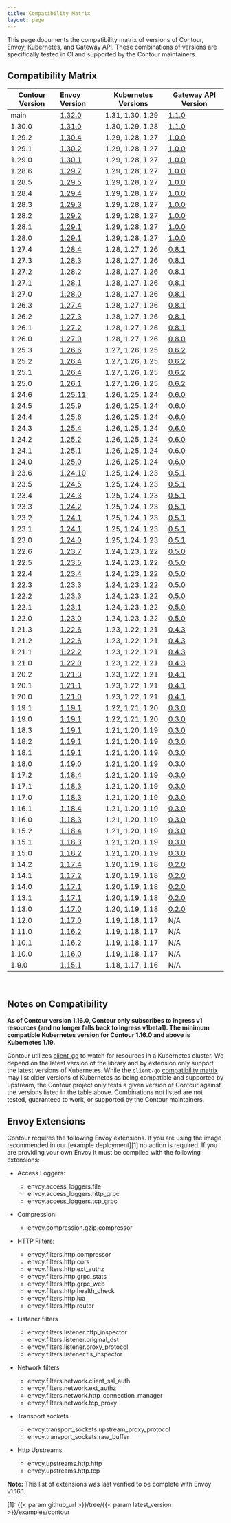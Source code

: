 ```yaml
---
title: Compatibility Matrix
layout: page
---
```


This page documents the compatibility matrix of versions of Contour, Envoy, Kubernetes, and Gateway API.
These combinations of versions are specifically tested in CI and supported by the Contour maintainers.

## Compatibility Matrix

| Contour Version | Envoy Version        | Kubernetes Versions | Gateway API Version |
| --------------- | :------------------- | ------------------- | --------------------|
| main            | [1.32.0][62]         | 1.31, 1.30, 1.29    | [1.1.0][111]        |
| 1.30.0          | [1.31.0][60]         | 1.30, 1.29, 1.28    | [1.1.0][111]        |
| 1.29.2          | [1.30.4][59]         | 1.29, 1.28, 1.27    | [1.0.0][110]        |
| 1.29.1          | [1.30.2][56]         | 1.29, 1.28, 1.27    | [1.0.0][110]        |
| 1.29.0          | [1.30.1][53]         | 1.29, 1.28, 1.27    | [1.0.0][110]        |
| 1.28.6          | [1.29.7][61]         | 1.29, 1.28, 1.27    | [1.0.0][110]        |
| 1.28.5          | [1.29.5][57]         | 1.29, 1.28, 1.27    | [1.0.0][110]        |
| 1.28.4          | [1.29.4][55]         | 1.29, 1.28, 1.27    | [1.0.0][110]        |
| 1.28.3          | [1.29.3][50]         | 1.29, 1.28, 1.27    | [1.0.0][110]        |
| 1.28.2          | [1.29.2][49]         | 1.29, 1.28, 1.27    | [1.0.0][110]        |
| 1.28.1          | [1.29.1][46]         | 1.29, 1.28, 1.27    | [1.0.0][110]        |
| 1.28.0          | [1.29.1][46]         | 1.29, 1.28, 1.27    | [1.0.0][110]        |
| 1.27.4          | [1.28.4][58]         | 1.28, 1.27, 1.26    | [0.8.1][109]        |
| 1.27.3          | [1.28.3][54]         | 1.28, 1.27, 1.26    | [0.8.1][109]        |
| 1.27.2          | [1.28.2][52]         | 1.28, 1.27, 1.26    | [0.8.1][109]        |
| 1.27.1          | [1.28.1][47]         | 1.28, 1.27, 1.26    | [0.8.1][109]        |
| 1.27.0          | [1.28.0][45]         | 1.28, 1.27, 1.26    | [0.8.1][109]        |
| 1.26.3          | [1.27.4][51]         | 1.28, 1.27, 1.26    | [0.8.1][109]        |
| 1.26.2          | [1.27.3][48]         | 1.28, 1.27, 1.26    | [0.8.1][109]        |
| 1.26.1          | [1.27.2][42]         | 1.28, 1.27, 1.26    | [0.8.1][109]        |
| 1.26.0          | [1.27.0][41]         | 1.28, 1.27, 1.26    | [0.8.0][108]        |
| 1.25.3          | [1.26.6][43]         | 1.27, 1.26, 1.25    | [0.6.2][107]        |
| 1.25.2          | [1.26.4][40]         | 1.27, 1.26, 1.25    | [0.6.2][107]        |
| 1.25.1          | [1.26.4][40]         | 1.27, 1.26, 1.25    | [0.6.2][107]        |
| 1.25.0          | [1.26.1][35]         | 1.27, 1.26, 1.25    | [0.6.2][107]        |
| 1.24.6          | [1.25.11][44]        | 1.26, 1.25, 1.24    | [0.6.0][106]        |
| 1.24.5          | [1.25.9][39]         | 1.26, 1.25, 1.24    | [0.6.0][106]        |
| 1.24.4          | [1.25.6][36]         | 1.26, 1.25, 1.24    | [0.6.0][106]        |
| 1.24.3          | [1.25.4][32]         | 1.26, 1.25, 1.24    | [0.6.0][106]        |
| 1.24.2          | [1.25.2][31]         | 1.26, 1.25, 1.24    | [0.6.0][106]        |
| 1.24.1          | [1.25.1][28]         | 1.26, 1.25, 1.24    | [0.6.0][106]        |
| 1.24.0          | [1.25.0][25]         | 1.26, 1.25, 1.24    | [0.6.0][106]        |
| 1.23.6          | [1.24.10][38]        | 1.25, 1.24, 1.23    | [0.5.1][105]        |
| 1.23.5          | [1.24.5][33]         | 1.25, 1.24, 1.23    | [0.5.1][105]        |
| 1.23.4          | [1.24.3][30]         | 1.25, 1.24, 1.23    | [0.5.1][105]        |
| 1.23.3          | [1.24.2][27]         | 1.25, 1.24, 1.23    | [0.5.1][105]        |
| 1.23.2          | [1.24.1][24]         | 1.25, 1.24, 1.23    | [0.5.1][105]        |
| 1.23.1          | [1.24.1][24]         | 1.25, 1.24, 1.23    | [0.5.1][105]        |
| 1.23.0          | [1.24.0][21]         | 1.25, 1.24, 1.23    | [0.5.1][105]        |
| 1.22.6          | [1.23.7][34]         | 1.24, 1.23, 1.22    | [0.5.0][104]        |
| 1.22.5          | [1.23.5][29]         | 1.24, 1.23, 1.22    | [0.5.0][104]        |
| 1.22.4          | [1.23.4][26]         | 1.24, 1.23, 1.22    | [0.5.0][104]        |
| 1.22.3          | [1.23.3][23]         | 1.24, 1.23, 1.22    | [0.5.0][104]        |
| 1.22.2          | [1.23.3][23]         | 1.24, 1.23, 1.22    | [0.5.0][104]        |
| 1.22.1          | [1.23.1][20]         | 1.24, 1.23, 1.22    | [0.5.0][104]        |
| 1.22.0          | [1.23.0][19]         | 1.24, 1.23, 1.22    | [0.5.0][104]        |
| 1.21.3          | [1.22.6][22]         | 1.23, 1.22, 1.21    | [0.4.3][103]        |
| 1.21.2          | [1.22.6][22]         | 1.23, 1.22, 1.21    | [0.4.3][103]        |
| 1.21.1          | [1.22.2][17]         | 1.23, 1.22, 1.21    | [0.4.3][103]        |
| 1.21.0          | [1.22.0][16]         | 1.23, 1.22, 1.21    | [0.4.3][103]        |
| 1.20.2          | [1.21.3][18]         | 1.23, 1.22, 1.21    | [0.4.1][102]        |
| 1.20.1          | [1.21.1][15]         | 1.23, 1.22, 1.21    | [0.4.1][102]        |
| 1.20.0          | [1.21.0][14]         | 1.23, 1.22, 1.21    | [0.4.1][102]        |
| 1.19.1          | [1.19.1][13]         | 1.22, 1.21, 1.20    | [0.3.0][101]        |
| 1.19.0          | [1.19.1][13]         | 1.22, 1.21, 1.20    | [0.3.0][101]        |
| 1.18.3          | [1.19.1][13]         | 1.21, 1.20, 1.19    | [0.3.0][101]        |
| 1.18.2          | [1.19.1][13]         | 1.21, 1.20, 1.19    | [0.3.0][101]        |
| 1.18.1          | [1.19.1][13]         | 1.21, 1.20, 1.19    | [0.3.0][101]        |
| 1.18.0          | [1.19.0][10]         | 1.21, 1.20, 1.19    | [0.3.0][101]        |
| 1.17.2          | [1.18.4][12]         | 1.21, 1.20, 1.19    | [0.3.0][101]        |
| 1.17.1          | [1.18.3][9]          | 1.21, 1.20, 1.19    | [0.3.0][101]        |
| 1.17.0          | [1.18.3][9]          | 1.21, 1.20, 1.19    | [0.3.0][101]        |
| 1.16.1          | [1.18.4][12]         | 1.21, 1.20, 1.19    | [0.3.0][101]        |
| 1.16.0          | [1.18.3][9]          | 1.21, 1.20, 1.19    | [0.3.0][101]        |
| 1.15.2          | [1.18.4][12]         | 1.21, 1.20, 1.19    | [0.3.0][101]        |
| 1.15.1          | [1.18.3][9]          | 1.21, 1.20, 1.19    | [0.3.0][101]        |
| 1.15.0          | [1.18.2][8]          | 1.21, 1.20, 1.19    | [0.3.0][101]        |
| 1.14.2          | [1.17.4][11]         | 1.20, 1.19, 1.18    | [0.2.0][100]        |
| 1.14.1          | [1.17.2][7]          | 1.20, 1.19, 1.18    | [0.2.0][100]        |
| 1.14.0          | [1.17.1][6]          | 1.20, 1.19, 1.18    | [0.2.0][100]        |
| 1.13.1          | [1.17.1][6]          | 1.20, 1.19, 1.18    | [0.2.0][100]        |
| 1.13.0          | [1.17.0][5]          | 1.20, 1.19, 1.18    | [0.2.0][100]        |
| 1.12.0          | [1.17.0][5]          | 1.19, 1.18, 1.17    | N/A                 |
| 1.11.0          | [1.16.2][4]          | 1.19, 1.18, 1.17    | N/A                 |
| 1.10.1          | [1.16.2][4]          | 1.19, 1.18, 1.17    | N/A                 |
| 1.10.0          | [1.16.0][3]          | 1.19, 1.18, 1.17    | N/A                 |
| 1.9.0           | [1.15.1][2]          | 1.18, 1.17, 1.16    | N/A                 |

<br />

## Notes on Compatibility

**As of Contour version 1.16.0, Contour only subscribes to Ingress v1 resources (and no longer falls back to Ingress v1beta1). The minimum compatible Kubernetes version for Contour 1.16.0 and above is Kubernetes 1.19.**

Contour utilizes [client-go][98] to watch for resources in a Kubernetes cluster.
We depend on the latest version of the library and by extension only support the latest versions of Kubernetes.
While the `client-go` [compatibility matrix][99] may list older versions of Kubernetes as being compatible and supported by upstream, the Contour project only tests a given version of Contour against the versions listed in the table above.
Combinations not listed are not tested, guaranteed to work, or supported by the Contour maintainers.

## Envoy Extensions
Contour requires the following Envoy extensions.
If you are using the image recommended in our [example deployment][1] no action is required.
If you are providing your own Envoy it must be compiled with the following extensions:

- Access Loggers:
  - envoy.access_loggers.file
  - envoy.access_loggers.http_grpc
  - envoy.access_loggers.tcp_grpc

- Compression:
  - envoy.compression.gzip.compressor

- HTTP Filters:
  - envoy.filters.http.compressor
  - envoy.filters.http.cors
  - envoy.filters.http.ext_authz
  - envoy.filters.http.grpc_stats
  - envoy.filters.http.grpc_web
  - envoy.filters.http.health_check
  - envoy.filters.http.lua
  - envoy.filters.http.router

- Listener filters
  - envoy.filters.listener.http_inspector
  - envoy.filters.listener.original_dst
  - envoy.filters.listener.proxy_protocol
  - envoy.filters.listener.tls_inspector

- Network filters
  - envoy.filters.network.client_ssl_auth
  - envoy.filters.network.ext_authz
  - envoy.filters.network.http_connection_manager
  - envoy.filters.network.tcp_proxy

- Transport sockets
  - envoy.transport_sockets.upstream_proxy_protocol
  - envoy.transport_sockets.raw_buffer

- Http Upstreams
  - envoy.upstreams.http.http
  - envoy.upstreams.http.tcp

__Note:__ This list of extensions was last verified to be complete with Envoy v1.16.1.


[1]: {{< param github_url >}}/tree/{{< param latest_version >}}/examples/contour

[2]: https://www.envoyproxy.io/docs/envoy/latest/version_history/v1.15.1
[3]: https://www.envoyproxy.io/docs/envoy/latest/version_history/v1.16.0
[4]: https://www.envoyproxy.io/docs/envoy/latest/version_history/v1.16.2
[5]: https://www.envoyproxy.io/docs/envoy/latest/version_history/v1.17.0
[6]: https://www.envoyproxy.io/docs/envoy/latest/version_history/v1.17.1
[7]: https://www.envoyproxy.io/docs/envoy/latest/version_history/v1.17.2
[8]: https://www.envoyproxy.io/docs/envoy/latest/version_history/v1.18.2
[9]: https://www.envoyproxy.io/docs/envoy/v1.18.3/version_history/current
[10]: https://www.envoyproxy.io/docs/envoy/v1.19.0/version_history/current
[11]: https://www.envoyproxy.io/docs/envoy/v1.17.4/version_history/current
[12]: https://www.envoyproxy.io/docs/envoy/v1.18.4/version_history/current
[13]: https://www.envoyproxy.io/docs/envoy/v1.19.1/version_history/current
[14]: https://www.envoyproxy.io/docs/envoy/v1.21.0/version_history/current
[15]: https://www.envoyproxy.io/docs/envoy/v1.21.1/version_history/current
[16]: https://www.envoyproxy.io/docs/envoy/v1.22.0/version_history/current
[17]: https://www.envoyproxy.io/docs/envoy/v1.22.2/version_history/current
[18]: https://www.envoyproxy.io/docs/envoy/v1.21.3/version_history/current
[19]: https://www.envoyproxy.io/docs/envoy/v1.23.0/version_history/v1.23/v1.23.0
[20]: https://www.envoyproxy.io/docs/envoy/v1.23.1/version_history/v1.23/v1.23.1
[21]: https://www.envoyproxy.io/docs/envoy/v1.24.0/version_history/v1.24/v1.24.0
[22]: https://www.envoyproxy.io/docs/envoy/v1.22.6/version_history/current
[23]: https://www.envoyproxy.io/docs/envoy/v1.23.3/version_history/v1.23/v1.23.3
[24]: https://www.envoyproxy.io/docs/envoy/v1.24.1/version_history/v1.24/v1.24.1
[25]: https://www.envoyproxy.io/docs/envoy/v1.25.0/version_history/v1.25/v1.25.0
[26]: https://www.envoyproxy.io/docs/envoy/v1.23.4/version_history/v1.23/v1.23.4
[27]: https://www.envoyproxy.io/docs/envoy/v1.24.2/version_history/v1.24/v1.24.2
[28]: https://www.envoyproxy.io/docs/envoy/v1.25.1/version_history/v1.25/v1.25.1
[29]: https://www.envoyproxy.io/docs/envoy/v1.23.5/version_history/v1.23/v1.23.5
[30]: https://www.envoyproxy.io/docs/envoy/v1.24.3/version_history/v1.24/v1.24.3
[31]: https://www.envoyproxy.io/docs/envoy/v1.25.2/version_history/v1.25/v1.25.2
[32]: https://www.envoyproxy.io/docs/envoy/v1.25.4/version_history/v1.25/v1.25.4
[33]: https://www.envoyproxy.io/docs/envoy/v1.24.5/version_history/v1.24/v1.24.5
[34]: https://www.envoyproxy.io/docs/envoy/v1.23.7/version_history/v1.23/v1.23.7
[35]: https://www.envoyproxy.io/docs/envoy/v1.26.1/version_history/v1.26/v1.26.1
[36]: https://www.envoyproxy.io/docs/envoy/v1.25.6/version_history/v1.25/v1.25.6
[37]: https://www.envoyproxy.io/docs/envoy/v1.26.2/version_history/v1.26/v1.26.2
[38]: https://www.envoyproxy.io/docs/envoy/v1.24.10/version_history/v1.24/v1.24.10
[39]: https://www.envoyproxy.io/docs/envoy/v1.25.9/version_history/v1.25/v1.25.9
[40]: https://www.envoyproxy.io/docs/envoy/v1.26.4/version_history/v1.26/v1.26.4
[41]: https://www.envoyproxy.io/docs/envoy/v1.27.0/version_history/v1.27/v1.27.0
[42]: https://www.envoyproxy.io/docs/envoy/v1.27.2/version_history/v1.27/v1.27.2
[43]: https://www.envoyproxy.io/docs/envoy/v1.26.6/version_history/v1.26/v1.26.6
[44]: https://www.envoyproxy.io/docs/envoy/v1.25.11/version_history/v1.25/v1.25.11
[45]: https://www.envoyproxy.io/docs/envoy/v1.28.0/version_history/v1.28/v1.28.0
[46]: https://www.envoyproxy.io/docs/envoy/v1.29.1/version_history/v1.29/v1.29.1
[47]: https://www.envoyproxy.io/docs/envoy/v1.28.1/version_history/v1.28/v1.28.1
[48]: https://www.envoyproxy.io/docs/envoy/v1.27.3/version_history/v1.27/v1.27.3
[49]: https://www.envoyproxy.io/docs/envoy/v1.29.2/version_history/v1.29/v1.29.2
[50]: https://www.envoyproxy.io/docs/envoy/v1.29.3/version_history/v1.29/v1.29.3
[51]: https://www.envoyproxy.io/docs/envoy/v1.27.4/version_history/v1.27/v1.27.4
[52]: https://www.envoyproxy.io/docs/envoy/v1.28.2/version_history/v1.28/v1.28.2
[53]: https://www.envoyproxy.io/docs/envoy/v1.30.1/version_history/v1.30/v1.30.1
[54]: https://www.envoyproxy.io/docs/envoy/v1.28.3/version_history/v1.28/v1.28.3
[55]: https://www.envoyproxy.io/docs/envoy/v1.29.4/version_history/v1.29/v1.29.4
[56]: https://www.envoyproxy.io/docs/envoy/v1.30.2/version_history/v1.30/v1.30.2
[57]: https://www.envoyproxy.io/docs/envoy/v1.29.5/version_history/v1.29/v1.29.5
[58]: https://www.envoyproxy.io/docs/envoy/v1.28.4/version_history/v1.28/v1.28.4
[59]: https://www.envoyproxy.io/docs/envoy/v1.30.4/version_history/v1.30/v1.30.4
[60]: https://www.envoyproxy.io/docs/envoy/v1.31.0/version_history/v1.31/v1.31.0
[61]: https://www.envoyproxy.io/docs/envoy/v1.29.7/version_history/v1.29/v1.29.7
[62]: https://www.envoyproxy.io/docs/envoy/v1.32.0/version_history/v1.32/v1.32.0

[98]: https://github.com/kubernetes/client-go
[99]: https://github.com/kubernetes/client-go#compatibility-matrix

[100]: https://github.com/kubernetes-sigs/gateway-api/releases/tag/v0.2.0
[101]: https://github.com/kubernetes-sigs/gateway-api/releases/tag/v0.3.0
[102]: https://github.com/kubernetes-sigs/gateway-api/releases/tag/v0.4.1
[103]: https://github.com/kubernetes-sigs/gateway-api/releases/tag/v0.4.3
[104]: https://github.com/kubernetes-sigs/gateway-api/releases/tag/v0.5.0
[105]: https://github.com/kubernetes-sigs/gateway-api/releases/tag/v0.5.1
[106]: https://github.com/kubernetes-sigs/gateway-api/releases/tag/v0.6.0
[107]: https://github.com/kubernetes-sigs/gateway-api/releases/tag/v0.6.2
[108]: https://github.com/kubernetes-sigs/gateway-api/releases/tag/v0.8.0
[109]: https://github.com/kubernetes-sigs/gateway-api/releases/tag/v0.8.1
[110]: https://github.com/kubernetes-sigs/gateway-api/releases/tag/v1.0.0
[111]: https://github.com/kubernetes-sigs/gateway-api/releases/tag/v1.1.0

